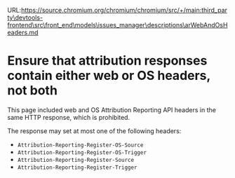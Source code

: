 URL:https://source.chromium.org/chromium/chromium/src/+/main:third_party\devtools-frontend\src\front_end\models\issues_manager\descriptions\arWebAndOsHeaders.md
# Ensure that attribution responses contain either web or OS headers, not both

This page included web and OS Attribution Reporting API headers in the same
HTTP response, which is prohibited.

The response may set at most one of the following headers:

- `Attribution-Reporting-Register-OS-Source`
- `Attribution-Reporting-Register-OS-Trigger`
- `Attribution-Reporting-Register-Source`
- `Attribution-Reporting-Register-Trigger`
